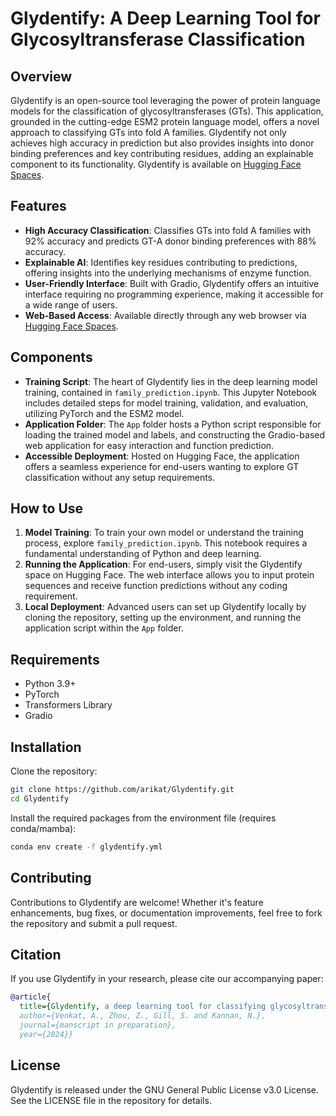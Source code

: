 # Glydentify: A Deep Learning Tool for Glycosyltransferase Classification

## Overview

Glydentify is an open-source tool leveraging the power of protein language models for the classification of glycosyltransferases (GTs). This application, grounded in the cutting-edge ESM2 protein language model, offers a novel approach to classifying GTs into fold A families. Glydentify not only achieves high accuracy in prediction but also provides insights into donor binding preferences and key contributing residues, adding an explainable component to its functionality. Glydentify is available on [Hugging Face Spaces](https://huggingface.co/spaces/arikat/Glydentify).

## Features

- **High Accuracy Classification**: Classifies GTs into fold A families with 92% accuracy and predicts GT-A donor binding preferences with 88% accuracy.
- **Explainable AI**: Identifies key residues contributing to predictions, offering insights into the underlying mechanisms of enzyme function.
- **User-Friendly Interface**: Built with Gradio, Glydentify offers an intuitive interface requiring no programming experience, making it accessible for a wide range of users.
- **Web-Based Access**: Available directly through any web browser via [Hugging Face Spaces](https://huggingface.co/spaces/arikat/Glydentify).

## Components

- **Training Script**: The heart of Glydentify lies in the deep learning model training, contained in `family_prediction.ipynb`. This Jupyter Notebook includes detailed steps for model training, validation, and evaluation, utilizing PyTorch and the ESM2 model.
- **Application Folder**: The `App` folder hosts a Python script responsible for loading the trained model and labels, and constructing the Gradio-based web application for easy interaction and function prediction.
- **Accessible Deployment**: Hosted on Hugging Face, the application offers a seamless experience for end-users wanting to explore GT classification without any setup requirements.

## How to Use

1. **Model Training**: To train your own model or understand the training process, explore `family_prediction.ipynb`. This notebook requires a fundamental understanding of Python and deep learning.
2. **Running the Application**: For end-users, simply visit the Glydentify space on Hugging Face. The web interface allows you to input protein sequences and receive function predictions without any coding requirement.
3. **Local Deployment**: Advanced users can set up Glydentify locally by cloning the repository, setting up the environment, and running the application script within the `App` folder.

## Requirements

- Python 3.9+
- PyTorch
- Transformers Library
- Gradio

## Installation

Clone the repository:

```bash
git clone https://github.com/arikat/Glydentify.git
cd Glydentify
```

Install the required packages from the environment file (requires conda/mamba):

```bash
conda env create -f glydentify.yml
```

## Contributing

Contributions to Glydentify are welcome! Whether it's feature enhancements, bug fixes, or documentation improvements, feel free to fork the repository and submit a pull request.

## Citation

If you use Glydentify in your research, please cite our accompanying paper:

```bibtex
@article{
  title={Glydentify, a deep learning tool for classifying glycosyltransferase function},
  author={Venkat, A., Zhou, Z., Gill, S. and Kannan, N.},
  journal={manscript in preparation},
  year={2024}}
```

## License

Glydentify is released under the GNU General Public License v3.0 License. See the LICENSE file in the repository for details.
